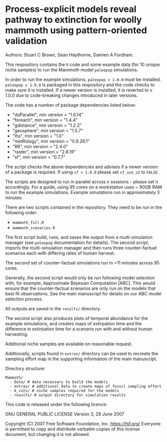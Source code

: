 # Process-explicit models reveal pathway to extinction for woolly mammoth using pattern-oriented validation

Authors: Stuart C Brown, Sean Haythorne, Damien A Fordham.

This respository contains the `R` code and some example data (for 10 unique niche samples) to run the Mammoth model `paleopop` simulations.

In order to run the example simulations, `paleopop v 1.0.0` must be installed. `paleopop v 1.0.0` is packaged in this respository and the code checks to make sure it is installed. If a newer version is installed, it is reverted to v 1.0.0 due to code-breaking changes introduced in later versions.

The code has a number of package dependencies listed below:

- "doParallel", min version = "1.0.14"
- "foreach", min version = "1.4.4"
- "gdistance", min version = "1.2.2"
- "geosphere", min version = "1.5.7"
- "lhs", min version = "1.0"
- "metRology", min version = "0.9.28.1"
- "R6", min version = "2.4.0"
- "raster", min version = "2.8.19"
- "sf", min version = "0.7.7"

The script checks the above dependencies and advises if a newer version of a package is required. If using `sf > 1.0.0` please set `sf_use_s2` to `FALSE`.

The scripts are designed to run in parallel across *n* sessions - please set *n* accordingly. For a guide, using 95 cores on a workstation uses ~ 90GB RAM to run the example simulations. Example simulations run in approximately 3 minutes.

There are two scripts contained in the repository. They need to be run in the following order:

- `mammoth_full.R`
- `mammoth_scenarios.R`

The first script build, runs, and saves the output from a multi-simulation manager (see `paleopop` documentation for details). The second script, imports the multi-simulation manager and then runs three counter-factual scenarios each with differing rates of human harvest.

The second set of counter-factual simulations run in ~11 minutes across 95 cores.

Generally, the second script would only be run following model selection with, for example, Approximate Bayesian Computation [ABC]. This would ensure that the counter-factual scenarios are only run on the models that best fit observations. See the main manuscript for details on our ABC model selection process.

All outputs are saved in the `results/` directory.

The second script also produces plots of temporal abundance for the example simulations, and creates maps of extirpation time and the difference in extirpation time for a scenario run with and without human harvesting.

Additional niche samples are available on reasonable request.

Additionally, scripts found in `extras/` directory can be used to recreate the sampling effort map in the supporting information of the main manuscript.

Directory structure:

```
Mammoth/
  - Data/ # data necessary to build the models
  - extras/ # additional data to create maps of fossil sampling effort
  - k_cuts/ # niche samples required for the models
  - results/ # output directory for simulation results
```

This code is released under the following licence:

GNU GENERAL PUBLIC LICENSE
   Version 3, 29 June 2007

Copyright (C) 2007 Free Software Foundation, Inc. <https://fsf.org/>
Everyone is permitted to copy and distribute verbatim copies
of this license document, but changing it is not allowed.
